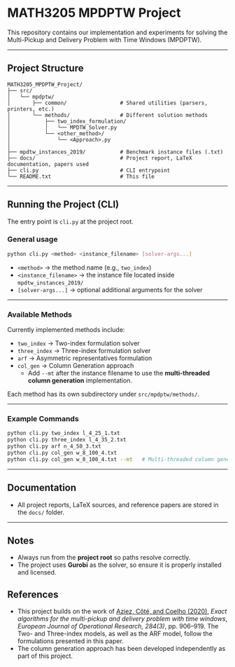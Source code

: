 # MATH3205 MPDPTW Project

This repository contains our implementation and experiments for solving the Multi-Pickup and Delivery Problem with Time Windows (MPDPTW).

---

## Project Structure

```
MATH3205_MPDPTW_Project/
├── src/
│   └── mpdptw/
│       ├── common/                 # Shared utilities (parsers, printers, etc.)
│       └── methods/                # Different solution methods
│           ├── two_index_formulation/
│           │   └── MPDTW_Solver.py
│           └── <other_method>/
│               └── <Approach>.py
│
├── mpdtw_instances_2019/           # Benchmark instance files (.txt)
├── docs/                           # Project report, LaTeX documentation, papers used
├── cli.py                          # CLI entrypoint
└── README.txt                      # This file
```

---

## Running the Project (CLI)

The entry point is `cli.py` at the project root.

### General usage

```bash
python cli.py <method> <instance_filename> [solver-args...]
```

- `<method>` → the method name (e.g., `two_index`)  
- `<instance_filename>` → the instance file located inside `mpdtw_instances_2019/`  
- `[solver-args...]` → optional additional arguments for the solver  

---

### Available Methods

Currently implemented methods include:

- `two_index` → Two-index formulation solver  
- `three_index` → Three-index formulation solver  
- `arf` → Asymmetric representatives formulation  
- `col_gen` → Column Generation approach  
  - Add `--mt` after the instance filename to use the **multi-threaded column generation** implementation.  

Each method has its own subdirectory under `src/mpdptw/methods/`.

---

### Example Commands

```bash
python cli.py two_index l_4_25_1.txt
python cli.py three_index l_4_35_2.txt
python cli.py arf n_4_50_3.txt
python cli.py col_gen w_8_100_4.txt
python cli.py col_gen w_8_100_4.txt --mt   # Multi-threaded column generation
```

---

## Documentation

- All project reports, LaTeX sources, and reference papers are stored in the `docs/` folder.  

---

## Notes

- Always run from the **project root** so paths resolve correctly.  
- The project uses **Gurobi** as the solver, so ensure it is properly installed and licensed.  

## References

- This project builds on the work of [Aziez, Côté, and Coelho (2020)](https://www.sciencedirect.com/science/article/pii/S0377221720300771), *Exact algorithms for the multi-pickup and delivery problem with time windows*, *European Journal of Operational Research, 284(3)*, pp. 906–919. The Two- and Three-index models, as well as the ARF model, follow the formulations presented in this paper.  
- The column generation approach has been developed independently as part of this project.
